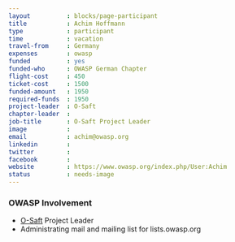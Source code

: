 ```yaml
---
layout          : blocks/page-participant
title           : Achim Hoffmann
type            : participant
time            : vacation
travel-from     : Germany
expenses        : owasp
funded          : yes
funded-who      : OWASP German Chapter
flight-cost     : 450
ticket-cost     : 1500
funded-amount   : 1950
required-funds  : 1950
project-leader  : O-Saft
chapter-leader  :
job-title       : O-Saft Project Leader
image           : 
email           : achim@owasp.org
linkedin        :
twitter         :
facebook        :
website         : https://www.owasp.org/index.php/User:Achim
status          : needs-image
---
```


### OWASP Involvement

* [O-Saft](https://www.owasp.org/index.php/O-Saft) Project Leader
* Administrating mail and mailing list for lists.owasp.org
